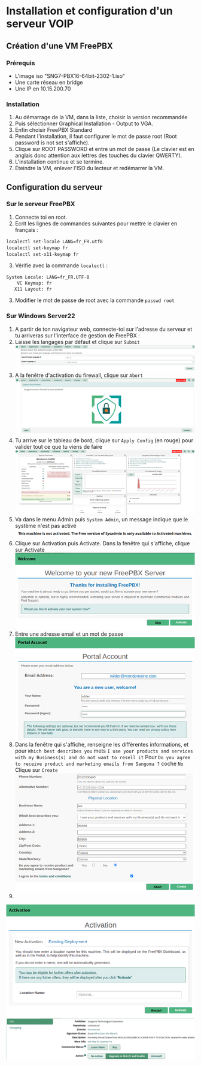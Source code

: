 # Installation et configuration d'un serveur VOIP
## Création d'une VM FreePBX
### Prérequis
- L'image iso "SNG7-PBX16-64bit-2302-1.iso"
- Une carte réseau en bridge
- Une IP en 10.15.200.70
### Installation
1. Au démarrage de la VM, dans la liste, choisir la version recommandée
2. Puis sélectionner Graphical Installation - Output to VGA.
3. Enfin choisir FreePBX Standard
4. Pendant l'installation, il faut configurer le mot de passe root (Root password is not set s'affiche).
5. Clique sur ROOT PASSWORD et entre un mot de passe (Le clavier est en anglais donc attention aux lettres des touches du clavier QWERTY).
6. L'installation continue et se termine.
7. Éteindre la VM, enlever l'ISO du lecteur et redémarrer la VM.
## Configuration du serveur 
### Sur le serveur FreePBX
1. Connecte toi en root.
2. Ecrit les lignes de commandes suivantes pour mettre le clavier en français :
```bash
localectl set-locale LANG=fr_FR.utf8
localectl set-keymap fr
localectl set-x11-keymap fr
```
3. Vérifie avec la commande `localectl` :
```
System Locale: LANG=fr_FR.UTF-8
    VC Keymap: fr
   X11 Layout: fr
```
3. Modifier le mot de passe de root avec la commande `passwd root`
### Sur Windows Server22
1. A partir de ton navigateur web, connecte-toi sur l'adresse du serveur et tu arriveras sur l'interface de gestion de FreePBX :
2. Laisse les langages par défaut et clique sur `Submit`
![screenshot](../Ressources/S9/Capture(2).png)  
3. A la fenêtre d'activation du firewall, clique sur `Abort`
![screenshot](../Ressources/S9/Capture(3).png)  
4. Tu arrive sur le tableau de bord, clique sur `Apply Config` (en rouge) pour valider tout ce que tu viens de faire
![screenshot](../Ressources/S9/Capture(4).png)  
5. Va dans le menu Admin puis `System Admin`, un message indique que le système n'est pas activé
![screenshot](../Ressources/S9/Capture(5).png)  
6. Clique sur Activation puis Activate. Dans la fenêtre qui s'affiche, clique sur Activate
![screenshot](../Ressources/S9/Capture(1).png)  
7. Entre une adresse email et un mot de passe
![screenshot](../Ressources/S9/Capture.png)  
8. Dans la fenêtre qui s'affiche, renseigne les différentes informations, et pour `Which best describes you` mets `I use your products and services with my Business(s) and do not want to resell it`
Pour `Do you agree to receive product and marketing emails from Sangoma ?` coche `No`
Clique sur `Create` 
![screenshot](../Ressources/S9/Capture(6).png)  
9. 
![screenshot](../Ressources/S9/Capture(7).png)  
![screenshot](../Ressources/S9/Capture(8).png)  
